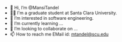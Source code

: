 - 👋 Hi, I’m @MansiTandel
- 👩‍💻 I'm a graduate student at Santa Clara University.
- 👀 I’m interested in software engineering.
- 🌱 I’m currently learning ...
- 💞️ I’m looking to collaborate on ...
- 📫 How to reach me  EMail id: mtandel@scu.edu

<!---
MansiTandel/MansiTandel is a ✨ special ✨ repository because its `README.md` (this file) appears on your GitHub profile.
You can click the Preview link to take a look at your changes.
--->
